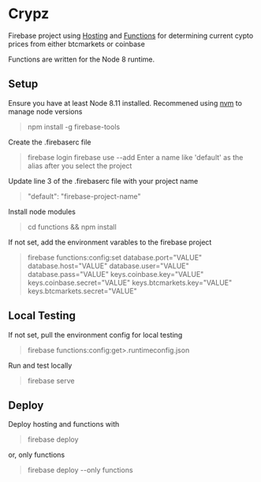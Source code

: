 Crypz
=====

Firebase project using [Hosting](https://firebase.google.com/docs/hosting/) and [Functions](https://firebase.google.com/docs/functions/) for determining current cypto prices from either btcmarkets or coinbase

Functions are written for the Node 8 runtime.

## Setup

Ensure you have at least Node 8.11 installed. Recommened using [nvm](https://github.com/creationix/nvm) to manage node versions
> npm install -g firebase-tools

Create the .firebaserc file
> firebase login
> firebase use --add
> Enter a name like 'default' as the alias after you select the project

Update line 3 of the .firebaserc file with your project name
> "default": "firebase-project-name"

Install node modules
> cd functions && npm install

If not set, add the environment varables to the firebase project
> firebase functions:config:set database.port="VALUE" database.host="VALUE" database.user="VALUE" database.pass="VALUE" keys.coinbase.key="VALUE" keys.coinbase.secret="VALUE" keys.btcmarkets.key="VALUE" keys.btcmarkets.secret="VALUE"

## Local Testing

If not set, pull the environment config for local testing
> firebase functions:config:get>.runtimeconfig.json

Run and test locally
> firebase serve

## Deploy

Deploy hosting and functions with
> firebase deploy

or, only functions
> firebase deploy --only functions